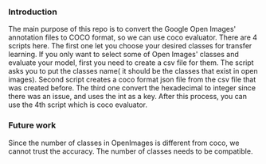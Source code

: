 ### Introduction
The main purpose of this repo is to convert the Google Open Images' annotation files to COCO format, so we can use coco evaluator.
There are 4 scripts here. The first one let you choose your desired classes for transfer learning. If you only want to select some of Open Images' classes and evaluate your model, first you need to create a csv file for them. The script asks you to put the classes name( it should be the classes that exist in open images).
Second script creates a coco format json file from the csv file that was created before. The third one convert the hexadecimal to integer since there was an issue, and uses the int as a key. After this process, you can use the 4th script which is coco evaluator.
### Future work
Since the number of classes in OpenImages is different from coco, we cannot trust the accuracy. The number of classes needs to be compatible.
